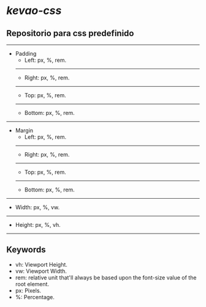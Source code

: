 # *kevao-css*
## Repositorio para css predefinido
---
- Padding
  * Left: px, %, rem.
  ---
  * Right: px, %, rem.
  ---
  * Top: px, %, rem.
  ---
  * Bottom: px, %, rem.
---
- Margin
  * Left: px, %, rem.
  ---
  * Right: px, %, rem.
  ---
  * Top: px, %, rem.
  ---
  * Bottom: px, %, rem.
---
- Width: px, %, vw.
---
- Height: px, %, vh.
---
## Keywords
- vh: Viewport Height.
- vw: Viewport Width.
- rem: relative unit that'll always be based upon the font-size value of the root element.
- px: Pixels.
- %: Percentage.
